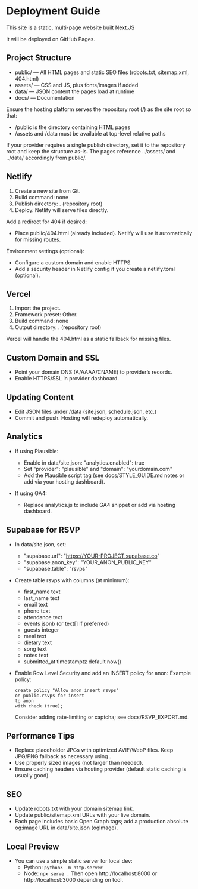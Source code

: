 # Deployment Guide
This site is a static, multi-page website built Next.JS

It will be deployed on GitHub Pages.
## Project Structure

- public/ — All HTML pages and static SEO files (robots.txt, sitemap.xml, 404.html)
- assets/ — CSS and JS, plus fonts/images if added
- data/ — JSON content the pages load at runtime
- docs/ — Documentation

Ensure the hosting platform serves the repository root (/) as the site root so that:
- /public is the directory containing HTML pages
- /assets and /data must be available at top-level relative paths

If your provider requires a single publish directory, set it to the repository root and keep the structure as-is. The pages reference ../assets/ and ../data/ accordingly from public/.

## Netlify

1) Create a new site from Git.
2) Build command: none
3) Publish directory: . (repository root)
4) Deploy. Netlify will serve files directly.

Add a redirect for 404 if desired:
- Place public/404.html (already included). Netlify will use it automatically for missing routes.

Environment settings (optional):
- Configure a custom domain and enable HTTPS.
- Add a security header in Netlify config if you create a netlify.toml (optional).

## Vercel

1) Import the project.
2) Framework preset: Other.
3) Build command: none
4) Output directory: . (repository root)

Vercel will handle the 404.html as a static fallback for missing files.

## Custom Domain and SSL

- Point your domain DNS (A/AAAA/CNAME) to provider’s records.
- Enable HTTPS/SSL in provider dashboard.

## Updating Content

- Edit JSON files under /data (site.json, schedule.json, etc.)
- Commit and push. Hosting will redeploy automatically.

## Analytics

- If using Plausible:
  - Enable in data/site.json: "analytics.enabled": true
  - Set "provider": "plausible" and "domain": "yourdomain.com"
  - Add the Plausible script tag (see docs/STYLE_GUIDE.md notes or add via your hosting dashboard).

- If using GA4:
  - Replace analytics.js to include GA4 snippet or add via hosting dashboard.

## Supabase for RSVP

- In data/site.json, set:
  - "supabase.url": "https://YOUR-PROJECT.supabase.co"
  - "supabase.anon_key": "YOUR_ANON_PUBLIC_KEY"
  - "supabase.table": "rsvps"

- Create table rsvps with columns (at minimum):
  - first_name text
  - last_name text
  - email text
  - phone text
  - attendance text
  - events jsonb (or text[] if preferred)
  - guests integer
  - meal text
  - dietary text
  - song text
  - notes text
  - submitted_at timestamptz default now()

- Enable Row Level Security and add an INSERT policy for anon:
  Example policy:
  ```
  create policy "Allow anon insert rsvps"
  on public.rsvps for insert
  to anon
  with check (true);
  ```
  Consider adding rate-limiting or captcha; see docs/RSVP_EXPORT.md.

## Performance Tips

- Replace placeholder JPGs with optimized AVIF/WebP files. Keep JPG/PNG fallback as necessary using <picture>.
- Use properly sized images (not larger than needed).
- Ensure caching headers via hosting provider (default static caching is usually good).

## SEO

- Update robots.txt with your domain sitemap link.
- Update public/sitemap.xml URLs with your live domain.
- Each page includes basic Open Graph tags; add a production absolute og:image URL in data/site.json (ogImage).

## Local Preview

- You can use a simple static server for local dev:
  - Python: `python3 -m http.server`
  - Node: `npx serve .`
  Then open http://localhost:8000 or http://localhost:3000 depending on tool.
